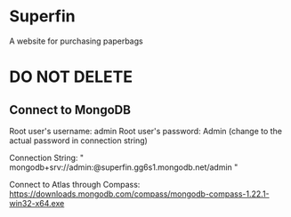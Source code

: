 # Superfin
A website for purchasing paperbags

# DO NOT DELETE
## Connect to MongoDB
Root user's username: admin
Root user's password: Admin (change <password> to the actual password in connection string)

Connection String: " mongodb+srv://admin:<password>@superfin.gg6s1.mongodb.net/admin "

Connect to Atlas through Compass: https://downloads.mongodb.com/compass/mongodb-compass-1.22.1-win32-x64.exe 
